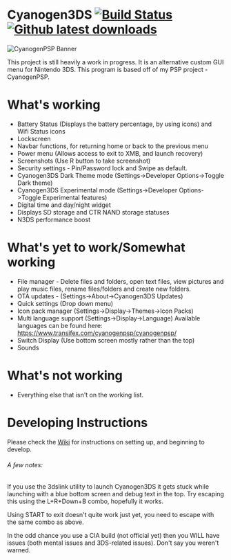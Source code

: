 Cyanogen3DS [![Build Status](https://travis-ci.org/joel16/Cyanogen3DS.svg?branch=master)](https://travis-ci.org/joel16/Cyanogen3DS) [![Github latest downloads](https://img.shields.io/github/downloads/joel16/Cyanogen3DS/total.svg)](https://github.com/joel16/Cyanogen3DS/releases/latest)
=================
![CyanogenPSP Banner](http://i.imgur.com/lgZd1pZ.png)

This project is still heavily a work in progress. It is an alternative custom GUI menu for Nintendo 3DS. This program is based off of my PSP project - CyanogenPSP.

What's working
=================

- Battery Status (Displays the battery percentage, by using icons) and Wifi Status icons
- Lockscreen
- Navbar functions, for returning home or back to the previous menu
- Power menu (Allows access to exit to XMB, and launch recovery)
- Screenshots (Use R button to take screenshot)
- Security settings - Pin/Password lock and Swipe as default.
- Cyanogen3DS Dark Theme mode (Settings->Developer Options->Toggle Dark theme)
- Cyanogen3DS Experimental mode (Settings->Developer Options->Toggle Experimental features)
- Digital time and day/night widget
- Displays SD storage and CTR NAND storage statuses
- N3DS performance boost 

What's yet to work/Somewhat working
=================
- File manager - Delete files and folders, open text files, view pictures and play music files, rename files/folders and create new folders.
- OTA updates - (Settings->About->Cyanogen3DS Updates)
- Quick settings (Drop down menu)
- Icon pack manager (Settings->Display->Themes->Icon Packs)
- Multi language support (Settings->Display->Language) Available languages can be found here: https://www.transifex.com/cyanogenpsp/cyanogenpsp/
- Switch Display (Use bottom screen mostly rather than the top)
- Sounds 

What's not working
=================
- Everything else that isn't on the working list.

Developing Instructions
=================

Please check the [Wiki](https://github.com/joel16/Cyanogen3DS/wiki) for instructions on setting up, and beginning to develop.

###### A few notes:

If you use the 3dslink utility to launch Cyanogen3DS it gets stuck while launching with a blue bottom screen and debug text in the top. Try escaping this using the L+R+Down+B combo, hopefully it works.

Using START to exit doesn't quite work just yet, you need to escape with the same combo as above.

In the odd chance you use a CIA build (not official yet) then you WILL have issues (both mental issues and 3DS-related issues). Don't say you weren't warned.
